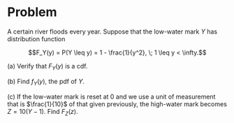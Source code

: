 # Problem
A certain river floods every year. Suppose that the low-water mark $Y$ has distribution function

$$F_Y(y) = P(Y \leq y) = 1 - \frac{1}{y^2}, \; 1 \leq y < \infty.$$

(a) Verify that $F_Y(y)$ is a cdf.

(b) Find $f_Y(y)$, the pdf of $Y$.

(c) If the low-water mark is reset at 0 and we use a unit of measurement that is $\frac{1}{10}$ of that given previously, the high-water mark becomes $Z = 10(Y - 1)$. Find $F_Z(z)$.
